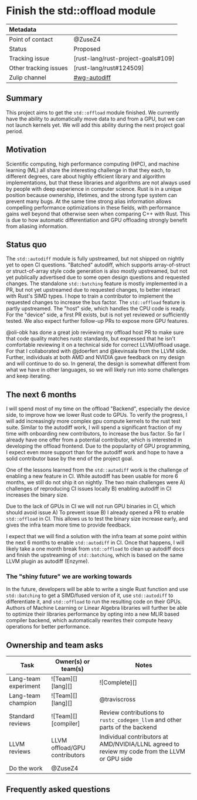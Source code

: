# Finish the std::offload module

| Metadata              |                                                  |
| :-------------------- | -------------------------------------------------|
| Point of contact      | @ZuseZ4                                          |
| Status                | Proposed                                         |
| Tracking issue        | [rust-lang/rust-project-goals#109]               |
| Other tracking issues | [rust-lang/rust#124509]                          |
| Zulip channel         | [#wg-autodiff][channel]                          |

[channel]: https://rust-lang.zulipchat.com/#narrow/channel/390790-wg-autodiff

## Summary

This project aims to get the `std::offload` module finished. We currently have the ability to automatically move data to and from a GPU, but we can not launch kernels yet. We will add this ability during the next project goal period.

## Motivation

Scientific computing, high performance computing (HPC), and machine learning (ML) all share the interesting challenge in that they each, to different degrees, care about highly efficient library and algorithm implementations, but that these libraries and algorithms are not always used by people with deep experience in computer science. Rust is in a unique position because ownership, lifetimes, and the strong type system can prevent many bugs. At the same time strong alias information allows compelling performance optimizations in these fields, with performance gains well beyond that otherwise seen when comparing C++ with Rust. This is due to how automatic differentiation and GPU offloading strongly benefit from aliasing information.

## Status quo

The `std::autodiff` module is fully upstreamed, but not shipped on nightly yet to open CI questions. 
"Batched" autodiff, which supports array-of-struct or struct-of-array style code generation is also mostly upstreamed, but not yet publically advertised due to some open design questions and requested changes.
The standalone `std::batching` feature is mostly implemented in a PR, but not yet upstreamed due to requested changes, to better interact with Rust's SIMD types. I hope to train a contributor to implement the requested changes to increase the bus factor.
The `std::offload` feature is partly upstreamed. The "host" side, which handles the CPU code is ready. For the "device" side, a first PR exists, but is not yet reviewed or sufficiently tested. We also expect further follow-up PRs to expose more GPU features.

@oli-obk has done a great job reviewing my offload host PR to make sure that code quality matches rustc standards, but expressed that he isn't comfortable reviewing it on a technical side for correct LLVM/offload usage.
For that I collaborated with @jdoerfert and @kevinsala from the LLVM side. Further, individuals at both AMD and NVIDIA gave feedback on my design and will continue to do so.
In general, the design is somewhat different from what we have in other languages, so we will likely run into some challenges and keep iterating.

## The next 6 months

I will spend most of my time on the offload "Backend", especially the device side, to improve how we lower Rust code to GPUs. To verify the progress, I will add increasingly more complex gpu compute kernels to the rust test suite.
Similar to the autodiff work, I will spend a significant fraction of my time with onboarding new contributors, to increase the bus factor. So far I already have one offer from a potential contributor, 
which is interested in developing the offload frontend. Due to the popularity of GPU programming, I expect even more support than for the autodiff work and hope to have a solid contributor base by the end of the project goal.

One of the lessons learned from the `std::autodiff` work is the challenge of enabling a new feature in CI. While autodiff has been usable for more 6 months, we still do not ship it on nightly. The two main challenges were
A) challenges of reproducing CI issues locally B) enabling autodiff in CI increases the binary size.

Due to the lack of GPUs in CI we will not run GPU binaries in CI, which should avoid issue A)
To prevent issue B) I already opened a PR to enable `std::offload` in CI. This allows us to test the binary size increase early, and gives the infra team more time to provide feedback.

I expect that we will find a solution with the infra team at some point within the next 6 months to enable `std::autodiff` in CI. Once that happens, I will likely take a one month break from `std::offload`
to clean up autodiff docs and finish the upstreaming of `std::batching`, which is based on the same LLVM plugin as autodiff (Enzyme).

### The "shiny future" we are working towards

In the future, developers will be able to write a single Rust function and use `std::batching` to get a SIMD/fused version of it, use `std::autodiff` to differentiate it, and `std::offload` to run the resulting code on their GPUs.
Authors of Machine Learning or Linear Algebra libraries will further be able to optimize their libraries performance by opting into a new MLIR based compiler backend, which automatically rewrites their compute heavy operations for better performance.
## Ownership and team asks

| Task                 | Owner(s) or team(s)                              | Notes                                                                                                                                |
| -------------------- | ------------------------------------------------ | ------------------------------------------------------------------------------------------------------------------------------------ |
| Lang-team experiment | ![Team][] [lang][]                               | ![Complete][]                                                                                                                        |
| Lang-team champion   | ![Team][] [lang][]                               | @traviscross                                                                                                                         |
| Standard reviews     | ![Team][] [compiler]                             | Review contributions to `rustc_codegen_llvm` and other parts of the backend                                                          |
| LLVM reviews         | LLVM offload/GPU contributors                    | Individual contributors at AMD/NVIDIA/LLNL agreed to review my code from the LLVM or GPU side                                        |
| Do the work          | @ZuseZ4                                          |                                                                                                                                      |
## Frequently asked questions
